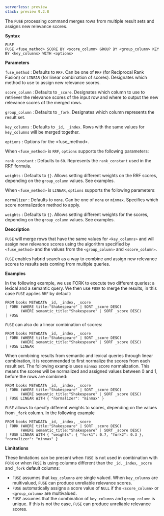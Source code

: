 ```yaml {applies_to}
serverless: preview
stack: preview 9.2.0
```

The `FUSE` processing command merges rows from multiple result sets and assigns
new relevance scores.

**Syntax**

```esql
FUSE
FUSE <fuse_method> SCORE BY <score_column> GROUP BY <group_column> KEY BY <key_columns> WITH <options>
```

**Parameters**

`fuse_method`
: Defaults to `RRF`. Can be one of `RRF` (for Reciprocal Rank Fusion) or `LINEAR` (for linear combination of scores).
Designates which method to use to assign new relevance scores.

`score_column`
: Defaults to `_score`. Designates which column to use to retriever the relevance scores of the input row
and where to output the new relevance scores of the merged rows.

`group_column`
: Defaults to `_fork`. Designates which column represents the result set.

`key_columns`
: Defaults to `_id, _index`. Rows with the same values for `key_columns` will be
merged together.

`options`
: Options for the <fuse_method>.

When `<fuse_method>` is `RRF`, `options` supports the following parameters:

`rank_constant`
: Defaults to `60`. Represents the `rank_constant` used in the RRF formula.

`weights`
: Defaults to `{}`. Allows setting different weights on the RRF scores, depending
on the `group_column` values. See examples.

When `<fuse_method>` is `LINEAR`, `options` supports the following parameters:

`normalizer`
: Defaults to `none`. Can be one of `none` or `minmax`. Specifies which score normalization method to apply.

`weights`
: Defaults to `{}`. Allows setting different weights for the scores, depending
on the `group_column` values. See examples.

**Description**

`FUSE` will merge rows that have the same values for `<key_columns>` and will assign new relevance scores using the algorithm specified
by `<fuse_method>` and the values from the `<group_column>` and `<score_column>`.

`FUSE` enables hybrid search as a way to combine and assign new relevance scores to results sets coming from multiple queries.

**Examples**

In the following example, we use FORK to execute two different queries: a lexical and a semantic query.
We then use `FUSE` to merge the results, in this case `FUSE` applies `RRF` by default:

```esql
FROM books METADATA _id, _index, _score
| FORK (WHERE title:"Shakespeare" | SORT _score DESC)
       (WHERE semantic_title:"Shakespeare" | SORT _score DESC)
| FUSE
```

`FUSE` can also do a linear combination of scores:

```esql
FROM books METADATA _id, _index, _score
| FORK (WHERE title:"Shakespeare" | SORT _score DESC)
       (WHERE semantic_title:"Shakespeare" | SORT _score DESC)
| FUSE LINEAR
```

When combining results from semantic and lexical queries through linear combination, it is recommended to
first normalize the scores from each result set. The following example uses `minmax` score normalization.
This means the scores will be normalized and assigned values between 0 and 1, before the rows are combined:

```
FROM books METADATA _id, _index, _score
| FORK (WHERE title:"Shakespeare" | SORT _score DESC)
       (WHERE semantic_title:"Shakespeare" | SORT _score DESC)
| FUSE LINEAR WITH { "normalizer": "minmax" }
```

`FUSE` allows to specify different weights to scores, depending on the values from `_fork` column.
In the following example

```esql
FROM books METADATA _id, _index, _score
| FORK (WHERE title:"Shakespeare" | SORT _score DESC)
       (WHERE semantic_title:"Shakespeare" | SORT _score DESC)
| FUSE LINEAR WITH { "weights": { "fork1": 0.7, "fork2": 0.3 }, "normalizer": "minmax" }
```

**Limitations**

These limitations can be present when `FUSE` is not used in combination with `FORK` or when `FUSE` is using columns different than the `_id`, `_index`, `_score` and `_fork` default columns:
- `FUSE` assumes that `key_columns` are single valued. When `key_columns` are multivalued, `FUSE` can produce unreliable relevance scores.
- `FUSE` automatically assigns a score value of `NULL` if the `<score_column>` or `<group_column>` are multivalued.
- `FUSE` assumes that the combination of `key_columns` and `group_column` is unique. If this is not the case, `FUSE` can produce unreliable relevance scores.

